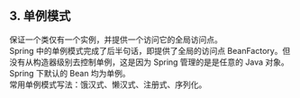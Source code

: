## 3. 单例模式

保证一个类仅有一个实例，并提供一个访问它的全局访问点。  
Spring 中的单例模式完成了后半句话，即提供了全局的访问点 BeanFactory。但没有从构造器级别去控制单例，这是因为 Spring 管理的是是任意的 Java 对象。Spring 下默认的 Bean 均为单例。  
常用单例模式写法：饿汉式、懒汉式、注册式、序列化。
